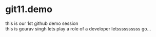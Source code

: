 # git11.demo
this is our 1st github demo session
<br>
this is gourav singh
lets play a role of a developer
letssssssssss go...
